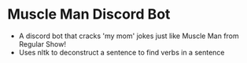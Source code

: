 # Muscle Man Discord Bot
 - A discord bot that cracks 'my mom' jokes just like Muscle Man from Regular Show!
 - Uses nltk to deconstruct a sentence to find verbs in a sentence

